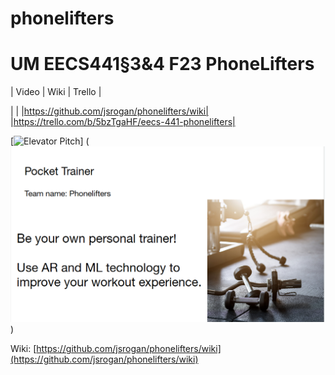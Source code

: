 # phonelifters

# UM EECS441§3&4 F23 PhoneLifters

| Video  |  Wiki |  Trello  |

| | |https://github.com/jsrogan/phonelifters/wiki| |https://trello.com/b/5bzTgaHF/eecs-441-phonelifters|

[![Elevator Pitch](https://user-images.githubusercontent.com/jsrogan/phonelifters/blob/main/docs/elevator%20pitch.png)] (<img width="845" alt="image" src="https://github.com/jsrogan/phonelifters/blob/main/Pocket_Trainer.png?raw=true">)

[Video]: TBD

Wiki: [https://github.com/jsrogan/phonelifters/wiki](https://github.com/jsrogan/phonelifters/wiki)
